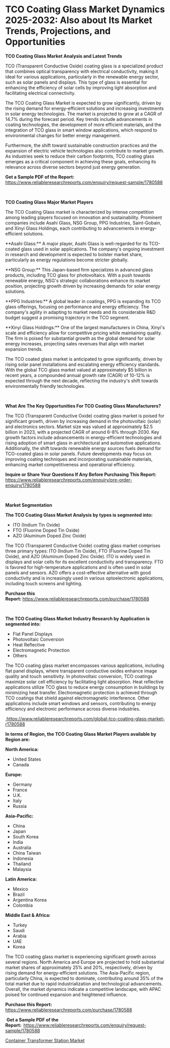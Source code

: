 <p><h1>TCO Coating Glass Market Dynamics 2025-2032: Also about Its Market Trends, Projections, and Opportunities</h1></p><p><strong>TCO Coating Glass Market Analysis and Latest Trends</strong></p>
<p><p>TCO (Transparent Conductive Oxide) coating glass is a specialized product that combines optical transparency with electrical conductivity, making it ideal for various applications, particularly in the renewable energy sector, such as solar panels and displays. This type of glass is essential for enhancing the efficiency of solar cells by improving light absorption and facilitating electrical connectivity.</p><p>The TCO Coating Glass Market is expected to grow significantly, driven by the rising demand for energy-efficient solutions and increasing investments in solar energy technologies. The market is projected to grow at a CAGR of 14.7% during the forecast period. Key trends include advancements in coating technologies, the development of more efficient materials, and the integration of TCO glass in smart window applications, which respond to environmental changes for better energy management.</p><p>Furthermore, the shift toward sustainable construction practices and the expansion of electric vehicle technologies also contribute to market growth. As industries seek to reduce their carbon footprints, TCO coating glass emerges as a critical component in achieving these goals, enhancing its relevance across diverse sectors beyond just energy generation.</p></p>
<p><strong>Get a Sample PDF of the Report:&nbsp;</strong> <a href="https://www.reliableresearchreports.com/enquiry/request-sample/1780588?utm_campaign=3543&utm_medium=2&utm_source=Github&utm_content=ia&utm_term=25032025&utm_id=tco-coating-glass">https://www.reliableresearchreports.com/enquiry/request-sample/1780588</a></p>
<p>&nbsp;</p>
<p><strong>TCO Coating Glass Major Market Players</strong></p>
<p><p>The TCO Coating Glass market is characterized by intense competition among leading players focused on innovation and sustainability. Prominent companies include Asahi Glass, NSG Group, PPG Industries, Saint-Gobain, and Xinyi Glass Holdings, each contributing to advancements in energy-efficient solutions.</p><p>**Asahi Glass:** A major player, Asahi Glass is well-regarded for its TCO-coated glass used in solar applications. The company's ongoing investment in research and development is expected to bolster market share, particularly as energy regulations become stricter globally.</p><p>**NSG Group:** This Japan-based firm specializes in advanced glass products, including TCO glass for photovoltaics. With a push towards renewable energy, NSG's strategic collaborations enhance its market position, projecting growth driven by increasing demands for solar energy solutions.</p><p>**PPG Industries:** A global leader in coatings, PPG is expanding its TCO glass offerings, focusing on performance and energy efficiency. The company's agility in adapting to market needs and its considerable R&D budget suggest a promising trajectory in the TCO segment.</p><p>**Xinyi Glass Holdings:** One of the largest manufacturers in China, Xinyi's scale and efficiency allow for competitive pricing while maintaining quality. The firm is poised for substantial growth as the global demand for solar energy increases, projecting sales revenues that align with market expansion trends.</p><p>The TCO coated glass market is anticipated to grow significantly, driven by rising solar panel installations and escalating energy efficiency standards. With the global TCO glass market valued at approximately $5 billion in recent years, a compounded annual growth rate (CAGR) of 10-12% is expected through the next decade, reflecting the industry's shift towards environmentally friendly technologies.</p></p>
<p>&nbsp;</p>
<p><strong>What Are The Key Opportunities For TCO Coating Glass Manufacturers?</strong></p>
<p><p>The TCO (Transparent Conductive Oxide) coating glass market is poised for significant growth, driven by increasing demand in the photovoltaic (solar) and electronics sectors. Market size was valued at approximately $2.5 billion in 2023, with a projected CAGR of around 6-8% through 2030. Key growth factors include advancements in energy-efficient technologies and rising adoption of smart glass in architectural and automotive applications. Additionally, the shift towards renewable energy sources fuels demand for TCO-coated glass in solar panels. Future developments may focus on improving coating techniques and incorporating sustainable materials, enhancing market competitiveness and operational efficiency.</p></p>
<p><strong>Inquire or Share Your Questions If Any Before Purchasing This Report:</strong> <a href="https://www.reliableresearchreports.com/enquiry/pre-order-enquiry/1780588?utm_campaign=3543&utm_medium=2&utm_source=Github&utm_content=ia&utm_term=25032025&utm_id=tco-coating-glass">https://www.reliableresearchreports.com/enquiry/pre-order-enquiry/1780588</a></p>
<p>&nbsp;</p>
<p><strong>Market Segmentation</strong></p>
<p><strong>The TCO Coating Glass Market Analysis by types is segmented into:</strong></p>
<p><ul><li>ITO (Indium Tin Oxide)</li><li>FTO (Fluorine Doped Tin Oxide)</li><li>AZO (Aluminum Doped Zinc Oxide)</li></ul></p>
<p><p>The TCO (Transparent Conductive Oxide) coating glass market comprises three primary types: ITO (Indium Tin Oxide), FTO (Fluorine Doped Tin Oxide), and AZO (Aluminum Doped Zinc Oxide). ITO is widely used in displays and solar cells for its excellent conductivity and transparency. FTO is favored for high-temperature applications and is often used in solar panels and sensors. AZO offers a cost-effective alternative with good conductivity and is increasingly used in various optoelectronic applications, including touch screens and lighting.</p></p>
<p><strong>Purchase this Report:&nbsp;</strong><a href="https://www.reliableresearchreports.com/purchase/1780588?utm_campaign=3543&utm_medium=2&utm_source=Github&utm_content=ia&utm_term=25032025&utm_id=tco-coating-glass">https://www.reliableresearchreports.com/purchase/1780588</a></p>
<p>&nbsp;</p>
<p><strong>The TCO Coating Glass Market Industry Research by Application is segmented into:</strong></p>
<p><ul><li>Flat Panel Displays</li><li>Photovoltaic Conversion</li><li>Heat Reflective</li><li>Electromagnetic Protection</li><li>Others</li></ul></p>
<p><p>The TCO coating glass market encompasses various applications, including flat panel displays, where transparent conductive oxides enhance image quality and touch sensitivity. In photovoltaic conversion, TCO coatings maximize solar cell efficiency by facilitating light absorption. Heat reflective applications utilize TCO glass to reduce energy consumption in buildings by minimizing heat transfer. Electromagnetic protection is achieved through TCO coatings that shield against electromagnetic interference. Other applications include smart windows and sensors, contributing to energy efficiency and electronic performance across diverse industries.</p></p>
<p><a href="https://www.reliableresearchreports.com/global-tco-coating-glass-market-r1780588?utm_campaign=3543&utm_medium=2&utm_source=Github&utm_content=ia&utm_term=25032025&utm_id=tco-coating-glass">&nbsp;https://www.reliableresearchreports.com/global-tco-coating-glass-market-r1780588</a></p>
<p><strong>In terms of Region, the TCO Coating Glass Market Players available by Region are:</strong></p>
<p>
    <p> <strong> North America: </strong>
        <ul>
            <li>United States</li>
            <li>Canada</li>
        </ul>
        </p> 
    <p> <strong> Europe: </strong>
        <ul>
            <li>Germany</li>
            <li>France</li>
            <li>U.K.</li>
            <li>Italy</li>
            <li>Russia</li>
        </ul>
        </p> 
    <p> <strong> Asia-Pacific: </strong>
        <ul>
            <li>China</li>
            <li>Japan</li>
            <li>South Korea</li>
            <li>India</li>
            <li>Australia</li>
            <li>China Taiwan</li>
            <li>Indonesia</li>
            <li>Thailand</li>
            <li>Malaysia</li>
        </ul>
        </p> 
    <p> <strong> Latin America: </strong>
        <ul>
            <li>Mexico</li>
            <li>Brazil</li>
            <li>Argentina Korea</li>
            <li>Colombia</li>
        </ul>
        </p> 
    <p> <strong> Middle East & Africa: </strong>
        <ul>
            <li>Turkey</li>
            <li>Saudi</li>
            <li>Arabia</li>
            <li>UAE</li>
            <li>Korea</li>
        </ul>
    </p>
    </p>
<p><p>The TCO coating glass market is experiencing significant growth across several regions. North America and Europe are projected to hold substantial market shares of approximately 25% and 20%, respectively, driven by rising demand for energy-efficient solutions. The Asia-Pacific region, particularly China, is expected to dominate, contributing around 35% of the total market due to rapid industrialization and technological advancements. Overall, the market dynamics indicate a competitive landscape, with APAC poised for continued expansion and heightened influence.</p></p>
<p><strong>Purchase this Report: </strong><a href="https://www.reliableresearchreports.com/purchase/1780588?utm_campaign=3543&utm_medium=2&utm_source=Github&utm_content=ia&utm_term=25032025&utm_id=tco-coating-glass">https://www.reliableresearchreports.com/purchase/1780588</a></p>
<p>&nbsp;<strong>Get a Sample PDF of the Report:&nbsp;&nbsp;</strong><a href="https://www.reliableresearchreports.com/enquiry/request-sample/1780588?utm_campaign=3543&utm_medium=2&utm_source=Github&utm_content=ia&utm_term=25032025&utm_id=tco-coating-glass">https://www.reliableresearchreports.com/enquiry/request-sample/1780588</a></p>
<p><strong></strong></p>
<p><p><a href="https://github.com/eymermanda0p/Market-Research-Report-List-1/blob/main/container-transformer-station-market.md?utm_campaign=3543&utm_medium=2&utm_source=Github&utm_content=ia&utm_term=25032025&utm_id=tco-coating-glass">Container Transformer Station Market</a></p></p>